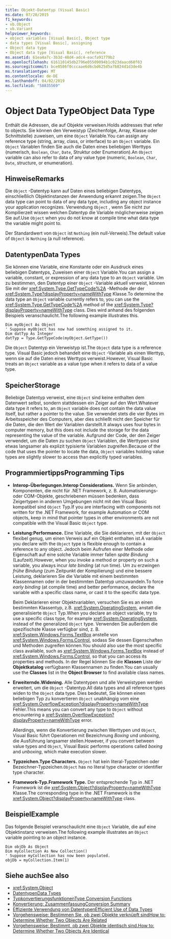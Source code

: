 ```yaml
---
title: Objekt-Datentyp (Visual Basic)
ms.date: 07/20/2015
f1_keywords:
- vb.Object
- vb.Variant
helpviewer_keywords:
- object variables [Visual Basic], Object type
- data types [Visual Basic], assigning
- Object data type
- Object data type [Visual Basic], reference
ms.assetid: 61ea4a7c-3b3d-48d4-adc4-eacfa91779b2
ms.openlocfilehash: 616110145db2796e05509094b1c023daacd68f03
ms.sourcegitcommit: bce0586f0cccaae6d6cbd625d5a7b824d1d3de4b
ms.translationtype: MT
ms.contentlocale: de-DE
ms.lasthandoff: 04/02/2019
ms.locfileid: "58835569"
---
```

# <a name="object-data-type"></a><span data-ttu-id="394f7-102">Object Data Type</span><span class="sxs-lookup"><span data-stu-id="394f7-102">Object Data Type</span></span>
<span data-ttu-id="394f7-103">Enthält die Adressen, die auf Objekte verweisen.</span><span class="sxs-lookup"><span data-stu-id="394f7-103">Holds addresses that refer to objects.</span></span> <span data-ttu-id="394f7-104">Sie können den Verweistyp (Zeichenfolge, Array, Klasse oder Schnittstelle) zuweisen, um eine `Object` Variable.</span><span class="sxs-lookup"><span data-stu-id="394f7-104">You can assign any reference type (string, array, class, or interface) to an `Object` variable.</span></span> <span data-ttu-id="394f7-105">Ein `Object` Variablen finden Sie auch die Daten eines beliebigen Werttyps (numerisch, `Boolean`, `Char`, `Date`, Struktur oder Enumeration).</span><span class="sxs-lookup"><span data-stu-id="394f7-105">An `Object` variable can also refer to data of any value type (numeric, `Boolean`, `Char`, `Date`, structure, or enumeration).</span></span>  
  
## <a name="remarks"></a><span data-ttu-id="394f7-106">Hinweise</span><span class="sxs-lookup"><span data-stu-id="394f7-106">Remarks</span></span>  
 <span data-ttu-id="394f7-107">Die `Object` -Datentyp kann auf Daten eines beliebigen Datentyps, einschließlich Objektinstanzen der Anwendung erkannt zeigen.</span><span class="sxs-lookup"><span data-stu-id="394f7-107">The `Object` data type can point to data of any data type, including any object instance your application recognizes.</span></span> <span data-ttu-id="394f7-108">Verwendung `Object` , wenn Sie nicht zur Kompilierzeit wissen welchen Datentyp die Variable möglicherweise zeigen Sie auf.</span><span class="sxs-lookup"><span data-stu-id="394f7-108">Use `Object` when you do not know at compile time what data type the variable might point to.</span></span>  
  
 <span data-ttu-id="394f7-109">Der Standardwert von `Object` ist `Nothing` (ein null-Verweis).</span><span class="sxs-lookup"><span data-stu-id="394f7-109">The default value of `Object` is `Nothing` (a null reference).</span></span>  
  
## <a name="data-types"></a><span data-ttu-id="394f7-110">Datentypen</span><span class="sxs-lookup"><span data-stu-id="394f7-110">Data Types</span></span>  
 <span data-ttu-id="394f7-111">Sie können eine Variable, eine Konstante oder ein Ausdruck eines beliebigen Datentyps, Zuweisen einer `Object` Variable.</span><span class="sxs-lookup"><span data-stu-id="394f7-111">You can assign a variable, constant, or expression of any data type to an `Object` variable.</span></span> <span data-ttu-id="394f7-112">Um zu bestimmen, den Datentyp einer `Object` -Variable aktuell verweist, können Sie mit der <xref:System.Type.GetTypeCode%2A> -Methode der der <xref:System.Type?displayProperty=nameWithType> Klasse.</span><span class="sxs-lookup"><span data-stu-id="394f7-112">To determine the data type an `Object` variable currently refers to, you can use the <xref:System.Type.GetTypeCode%2A> method of the <xref:System.Type?displayProperty=nameWithType> class.</span></span> <span data-ttu-id="394f7-113">Dies wird anhand des folgenden Beispiels veranschaulicht.</span><span class="sxs-lookup"><span data-stu-id="394f7-113">The following example illustrates this.</span></span>  
  
```  
Dim myObject As Object  
' Suppose myObject has now had something assigned to it.  
Dim datTyp As Integer  
datTyp = Type.GetTypeCode(myObject.GetType())  
```  
  
 <span data-ttu-id="394f7-114">Die `Object` Datentyp ein Verweistyp ist.</span><span class="sxs-lookup"><span data-stu-id="394f7-114">The `Object` data type is a reference type.</span></span> <span data-ttu-id="394f7-115">Visual Basic jedoch behandelt eine `Object` -Variable als einen Werttyp, wenn sie auf die Daten eines Werttyps verweist.</span><span class="sxs-lookup"><span data-stu-id="394f7-115">However, Visual Basic treats an `Object` variable as a value type when it refers to data of a value type.</span></span>  
  
## <a name="storage"></a><span data-ttu-id="394f7-116">Speicher</span><span class="sxs-lookup"><span data-stu-id="394f7-116">Storage</span></span>  
 <span data-ttu-id="394f7-117">Beliebige Datentyp verweist, eine `Object` sind keine enthalten dem Datenwert selbst, sondern stattdessen ein Zeiger auf den Wert.</span><span class="sxs-lookup"><span data-stu-id="394f7-117">Whatever data type it refers to, an `Object` variable does not contain the data value itself, but rather a pointer to the value.</span></span> <span data-ttu-id="394f7-118">Sie verwendet stets die vier Bytes im Arbeitsspeicher des Computers, aber dies schließt nicht den Speicher für die Daten, die den Wert der Variablen darstellt.</span><span class="sxs-lookup"><span data-stu-id="394f7-118">It always uses four bytes in computer memory, but this does not include the storage for the data representing the value of the variable.</span></span> <span data-ttu-id="394f7-119">Aufgrund der Code, der den Zeiger verwendet, um die Daten zu suchen `Object` Variablen, die Werttypen sind etwas langsamer als explizit typisierte Variablen zugreifen.</span><span class="sxs-lookup"><span data-stu-id="394f7-119">Because of the code that uses the pointer to locate the data, `Object` variables holding value types are slightly slower to access than explicitly typed variables.</span></span>  
  
## <a name="programming-tips"></a><span data-ttu-id="394f7-120">Programmiertipps</span><span class="sxs-lookup"><span data-stu-id="394f7-120">Programming Tips</span></span>  
  
-   <span data-ttu-id="394f7-121">**Interop-Überlegungen.**</span><span class="sxs-lookup"><span data-stu-id="394f7-121">**Interop Considerations.**</span></span> <span data-ttu-id="394f7-122">Wenn Sie anbinden, Komponenten, die nicht für .NET Framework, z. B. Automatisierungs- oder COM-Objekte, geschriebenen müssen bedenken, dass Zeigertypen in anderen Umgebungen nicht mit den Visual Basic kompatibel sind `Object` Typ.</span><span class="sxs-lookup"><span data-stu-id="394f7-122">If you are interfacing with components not written for the .NET Framework, for example Automation or COM objects, keep in mind that pointer types in other environments are not compatible with the Visual Basic `Object` type.</span></span>  
  
-   <span data-ttu-id="394f7-123">**Leistung:**</span><span class="sxs-lookup"><span data-stu-id="394f7-123">**Performance.**</span></span> <span data-ttu-id="394f7-124">Eine Variable, die Sie deklarieren, mit der `Object` flexibel genug, um einen Verweis auf ein Objekt enthalten ist.</span><span class="sxs-lookup"><span data-stu-id="394f7-124">A variable you declare with the `Object` type is flexible enough to contain a reference to any object.</span></span> <span data-ttu-id="394f7-125">Jedoch beim Aufrufen einer Methode oder Eigenschaft auf eine solche Variable immer fallen *späte Bindung* (Laufzeit).</span><span class="sxs-lookup"><span data-stu-id="394f7-125">However, when you invoke a method or property on such a variable, you always incur *late binding* (at run time).</span></span> <span data-ttu-id="394f7-126">Um zu erzwingen *frühe Bindung* (zum Zeitpunkt der Kompilierung) und eine bessere Leistung, deklarieren Sie die Variable mit einem bestimmten Klassennamen oder in der bestimmten Datentyp umzuwandeln.</span><span class="sxs-lookup"><span data-stu-id="394f7-126">To force *early binding* (at compile time) and better performance, declare the variable with a specific class name, or cast it to the specific data type.</span></span>  
  
     <span data-ttu-id="394f7-127">Beim Deklarieren einer Objektvariablen, versuchen Sie es an einen bestimmten Klassentyp, z.B. <xref:System.OperatingSystem>, anstatt die generalisierte `Object` Typ.</span><span class="sxs-lookup"><span data-stu-id="394f7-127">When you declare an object variable, try to use a specific class type, for example <xref:System.OperatingSystem>, instead of the generalized `Object` type.</span></span> <span data-ttu-id="394f7-128">Verwenden Sie außerdem die spezifischste Klasse verfügbar sind, z. B. <xref:System.Windows.Forms.TextBox> anstelle von <xref:System.Windows.Forms.Control>, sodass Sie dessen Eigenschaften und Methoden zugreifen können.</span><span class="sxs-lookup"><span data-stu-id="394f7-128">You should also use the most specific class available, such as <xref:System.Windows.Forms.TextBox> instead of <xref:System.Windows.Forms.Control>, so that you can access its properties and methods.</span></span> <span data-ttu-id="394f7-129">In der Regel können Sie die **Klassen** Liste der **Objektkatalog** verfügbaren Klassennamen zu finden.</span><span class="sxs-lookup"><span data-stu-id="394f7-129">You can usually use the **Classes** list in the **Object Browser** to find available class names.</span></span>  
  
-   <span data-ttu-id="394f7-130">**Erweiternde.**</span><span class="sxs-lookup"><span data-stu-id="394f7-130">**Widening.**</span></span> <span data-ttu-id="394f7-131">Alle Datentypen und alle Verweistypen werden erweitert, um die `Object` -Datentyp.</span><span class="sxs-lookup"><span data-stu-id="394f7-131">All data types and all reference types widen to the `Object` data type.</span></span> <span data-ttu-id="394f7-132">Dies bedeutet, Sie können einen beliebigen Typ zu konvertieren `Object` unabhängig vom eine <xref:System.OverflowException?displayProperty=nameWithType> Fehler.</span><span class="sxs-lookup"><span data-stu-id="394f7-132">This means you can convert any type to `Object` without encountering a <xref:System.OverflowException?displayProperty=nameWithType> error.</span></span>  
  
     <span data-ttu-id="394f7-133">Allerdings, wenn die Konvertierung zwischen Werttypen und `Object`, Visual Basic führt Operationen mit Bezeichnung *Boxing* und *unboxing*, die Ausführung langsamer stellen.</span><span class="sxs-lookup"><span data-stu-id="394f7-133">However, if you convert between value types and `Object`, Visual Basic performs operations called *boxing* and *unboxing*, which make execution slower.</span></span>  
  
-   <span data-ttu-id="394f7-134">**Typzeichen.**</span><span class="sxs-lookup"><span data-stu-id="394f7-134">**Type Characters.**</span></span> <span data-ttu-id="394f7-135">`Object` hat kein literal-Typzeichen oder Bezeichner-Typzeichen.</span><span class="sxs-lookup"><span data-stu-id="394f7-135">`Object` has no literal type character or identifier type character.</span></span>  
  
-   <span data-ttu-id="394f7-136">**Framework-Typ.**</span><span class="sxs-lookup"><span data-stu-id="394f7-136">**Framework Type.**</span></span> <span data-ttu-id="394f7-137">Der entsprechende Typ in .NET Framework ist die <xref:System.Object?displayProperty=nameWithType> Klasse.</span><span class="sxs-lookup"><span data-stu-id="394f7-137">The corresponding type in the .NET Framework is the <xref:System.Object?displayProperty=nameWithType> class.</span></span>  
  
## <a name="example"></a><span data-ttu-id="394f7-138">Beispiel</span><span class="sxs-lookup"><span data-stu-id="394f7-138">Example</span></span>  
 <span data-ttu-id="394f7-139">Das folgende Beispiel veranschaulicht eine `Object` Variable, die auf eine Objektinstanz verweisen.</span><span class="sxs-lookup"><span data-stu-id="394f7-139">The following example illustrates an `Object` variable pointing to an object instance.</span></span>  
  
```  
Dim objDb As Object  
Dim myCollection As New Collection()  
' Suppose myCollection has now been populated.  
objDb = myCollection.Item(1)  
```  
  
## <a name="see-also"></a><span data-ttu-id="394f7-140">Siehe auch</span><span class="sxs-lookup"><span data-stu-id="394f7-140">See also</span></span>

- <xref:System.Object>
- [<span data-ttu-id="394f7-141">Datentypen</span><span class="sxs-lookup"><span data-stu-id="394f7-141">Data Types</span></span>](../../../visual-basic/language-reference/data-types/index.md)
- [<span data-ttu-id="394f7-142">Typkonvertierungsfunktionen</span><span class="sxs-lookup"><span data-stu-id="394f7-142">Type Conversion Functions</span></span>](../../../visual-basic/language-reference/functions/type-conversion-functions.md)
- [<span data-ttu-id="394f7-143">Konvertierung: Zusammenfassung</span><span class="sxs-lookup"><span data-stu-id="394f7-143">Conversion Summary</span></span>](../../../visual-basic/language-reference/keywords/conversion-summary.md)
- [<span data-ttu-id="394f7-144">Effiziente Verwendung von Datentypen</span><span class="sxs-lookup"><span data-stu-id="394f7-144">Efficient Use of Data Types</span></span>](../../../visual-basic/programming-guide/language-features/data-types/efficient-use-of-data-types.md)
- [<span data-ttu-id="394f7-145">Vorgehensweise: Bestimmen Sie, ob zwei Objekte verknüpft sind</span><span class="sxs-lookup"><span data-stu-id="394f7-145">How to: Determine Whether Two Objects Are Related</span></span>](../../../visual-basic/programming-guide/language-features/variables/how-to-determine-whether-two-objects-are-related.md)
- [<span data-ttu-id="394f7-146">Vorgehensweise: Bestimmt, ob zwei Objekte identisch sind.</span><span class="sxs-lookup"><span data-stu-id="394f7-146">How to: Determine Whether Two Objects Are Identical</span></span>](../../../visual-basic/programming-guide/language-features/variables/how-to-determine-whether-two-objects-are-identical.md)
